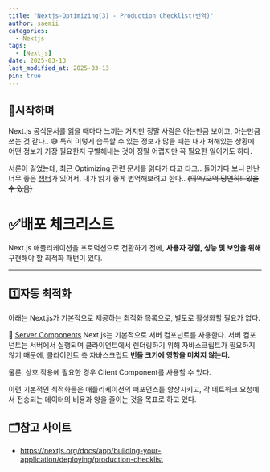 ```yaml
---
title: "Nextjs-Optimizing(3) - Production Checklist(번역)"
author: saemii
categories:
  - Nextjs
tags:
  - [Nextjs]
date: 2025-03-13
last_modified_at: 2025-03-13
pin: true
---
```


## 📌시작하며

Next.js 공식문서를 읽을 때마다 느끼는 거지만 정말 사람은 아는만큼 보이고, 아는만큼 쓰는 것 같다.. 😅 특히 이렇게 습득할 수 있는 정보가 많을 때는 내가 처해있는 상황에 어떤 정보가 가장 필요한지 구별해내는 것이 정말 어렵지만 꼭 필요한 일이기도 하다.

서론이 길었는데, 최근 Optimizing 관련 문서를 읽다가 타고 타고.. 들어가다 보니 만난 너무 좋은 [챕터](https://nextjs.org/docs/app/building-your-application/deploying/production-checklist)가 있어서, 내가 읽기 좋게 번역해보려고 한다.. ~~(의역/오역 당연히!! 있을 수 있음)~~

# ✅배포 체크리스트

Next.js 애플리케이션을 프로덕션으로 전환하기 전에, **사용자 경험, 성능 및 보안을 위해** 구현해야 할 최적화 패턴이 있다.

---

## 1️⃣자동 최적화

아래는 Next.js가 기본적으로 제공하는 최적화 목록으로, 별도로 활성화할 필요가 없다.

🔹 [Server Components](https://nextjs.org/docs/app/building-your-application/rendering/server-components)
Next.js는 기본적으로 서버 컴포넌트를 사용한다. 서버 컴포넌트는 서버에서 실행되며 클라이언트에서 렌더링하기 위해 자바스크립트가 필요하지 않기 때문에, 클라이언트 측 자바스크립트 **번들 크기에 영향을 미치지 않는다.**

물론, 상호 작용에 필요한 경우 Client Component를 사용할 수 있다.

이런 기본적인 최적화들은 애플리케이션의 퍼포먼스를 향상시키고, 각 네트워크 요청에서 전송되는 데이터의 비용과 양을 줄이는 것을 목표로 하고 있다.

## 🗂️참고 사이트

- <https://nextjs.org/docs/app/building-your-application/deploying/production-checklist>
